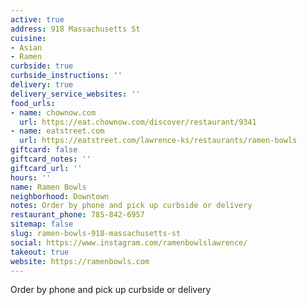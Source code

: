 ```yaml
---
active: true
address: 918 Massachusetts St
cuisine:
- Asian
- Ramen
curbside: true
curbside_instructions: ''
delivery: true
delivery_service_websites: ''
food_urls:
- name: chownow.com
  url: https://eat.chownow.com/discover/restaurant/9341
- name: eatstreet.com
  url: https://eatstreet.com/lawrence-ks/restaurants/ramen-bowls
giftcard: false
giftcard_notes: ''
giftcard_url: ''
hours: ''
name: Ramen Bowls
neighborhood: Downtown
notes: Order by phone and pick up curbside or delivery
restaurant_phone: 785-842-6957
sitemap: false
slug: ramen-bowls-918-massachusetts-st
social: https://www.instagram.com/ramenbowlslawrence/
takeout: true
website: https://ramenbowls.com
---
```


Order by phone and pick up curbside or delivery